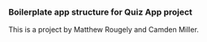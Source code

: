 ### Boilerplate app structure for Quiz App project

This is a project by Matthew Rougely and Camden Miller.